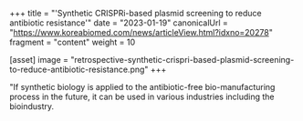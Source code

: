 +++
title = "'Synthetic CRISPRi-based plasmid screening to reduce antibiotic resistance'"
date = "2023-01-19"
canonicalUrl = "https://www.koreabiomed.com/news/articleView.html?idxno=20278"
fragment = "content"
weight = 10

[asset]
    image = "retrospective-synthetic-crispri-based-plasmid-screening-to-reduce-antibiotic-resistance.png"
+++

"If synthetic biology is applied to the antibiotic-free bio-manufacturing 
process in the future, it can be used in various industries including the 
bioindustry.
